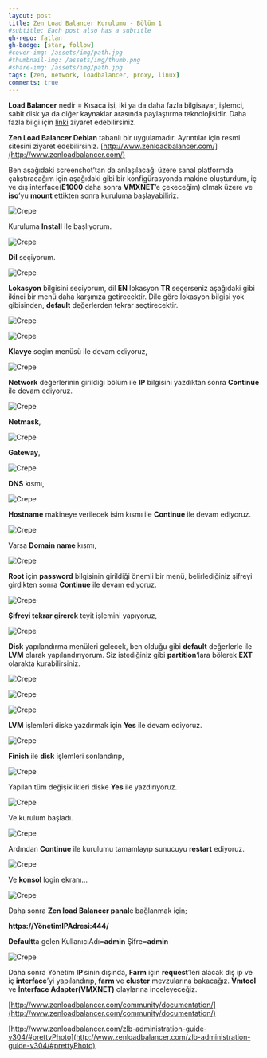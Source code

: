 ```yaml
---
layout: post
title: Zen Load Balancer Kurulumu - Bölüm 1
#subtitle: Each post also has a subtitle
gh-repo: fatlan
gh-badge: [star, follow]
#cover-img: /assets/img/path.jpg
#thumbnail-img: /assets/img/thumb.png
#share-img: /assets/img/path.jpg
tags: [zen, network, loadbalancer, proxy, linux]
comments: true
---
```

**Load Balancer** nedir = Kısaca işi, iki ya da daha fazla bilgisayar, işlemci, sabit disk ya da diğer kaynaklar arasında paylaştırma teknolojisidir. Daha fazla bilgi için [linki](https://tr.wikipedia.org/wiki/Y%C3%BCk_dengeleme) ziyaret edebilirsiniz.

**Zen Load Balancer Debian** tabanlı bir uygulamadır. Ayrıntılar için resmi sitesini ziyaret edebilirsiniz. [http://www.zenloadbalancer.com/](http://www.zenloadbalancer.com/)

Ben aşağıdaki screenshot’tan da anlaşılacağı üzere sanal platformda çalıştıracağım için aşağıdaki gibi bir konfigürasyonda makine oluşturdum, iç ve dış interface(**E1000** daha sonra **VMXNET**’e çekeceğim) olmak üzere ve **iso**’yu **mount** ettikten sonra kuruluma başlayabiliriz.

![Crepe](/assets/img/zen-kurulum-bolum1/zen-kur-bo101.png)

Kuruluma **Install** ile başlıyorum.

![Crepe](/assets/img/zen-kurulum-bolum1/zen-kur-bo102.png)

**Dil** seçiyorum.

![Crepe](/assets/img/zen-kurulum-bolum1/zen-kur-bo103.png)

**Lokasyon** bilgisini seçiyorum, dil **EN** lokasyon **TR** seçerseniz aşağıdaki gibi ikinci bir menü daha karşınıza getirecektir. Dile göre lokasyon bilgisi yok gibisinden, **default** değerlerden tekrar seçtirecektir.

![Crepe](/assets/img/zen-kurulum-bolum1/zen-kur-bo104.png)

![Crepe](/assets/img/zen-kurulum-bolum1/zen-kur-bo105.png)

**Klavye** seçim menüsü ile devam ediyoruz,

![Crepe](/assets/img/zen-kurulum-bolum1/zen-kur-bo106.png)

**Network** değerlerinin girildiği bölüm ile **IP** bilgisini yazdıktan sonra **Continue** ile devam ediyoruz.

![Crepe](/assets/img/zen-kurulum-bolum1/zen-kur-bo107.png)

**Netmask**,

![Crepe](/assets/img/zen-kurulum-bolum1/zen-kur-bo108.png)

**Gateway**,

![Crepe](/assets/img/zen-kurulum-bolum1/zen-kur-bo109.png)

**DNS** kısmı,

![Crepe](/assets/img/zen-kurulum-bolum1/zen-kur-bo1010.png)

**Hostname** makineye verilecek isim kısmı ile **Continue** ile devam ediyoruz.

![Crepe](/assets/img/zen-kurulum-bolum1/zen-kur-bo1011.png)

Varsa **Domain name** kısmı,

![Crepe](/assets/img/zen-kurulum-bolum1/zen-kur-bo1012.png)

**Root** için **password** bilgisinin girildiği önemli bir menü, belirlediğiniz şifreyi girdikten sonra **Continue** ile devam ediyoruz.

![Crepe](/assets/img/zen-kurulum-bolum1/zen-kur-bo1013.png)

**Şifreyi tekrar girerek** teyit işlemini yapıyoruz,

![Crepe](/assets/img/zen-kurulum-bolum1/zen-kur-bo1014.png)

**Disk** yapılandırma menüleri gelecek, ben olduğu gibi **default** değerlerle ile **LVM** olarak yapılandırıyorum. Siz istediğiniz gibi **partition**‘lara bölerek **EXT** olarakta kurabilirsiniz.

![Crepe](/assets/img/zen-kurulum-bolum1/zen-kur-bo1015.png)

![Crepe](/assets/img/zen-kurulum-bolum1/zen-kur-bo1016.png)

![Crepe](/assets/img/zen-kurulum-bolum1/zen-kur-bo1017.png)

**LVM** işlemleri diske yazdırmak için **Yes** ile devam ediyoruz.

![Crepe](/assets/img/zen-kurulum-bolum1/zen-kur-bo1018.png)

**Finish** ile **disk** işlemleri sonlandırıp,

![Crepe](/assets/img/zen-kurulum-bolum1/zen-kur-bo1019.png)

Yapılan tüm değişiklikleri diske **Yes** ile yazdırıyoruz.

![Crepe](/assets/img/zen-kurulum-bolum1/zen-kur-bo1020.png)

Ve kurulum başladı.

![Crepe](/assets/img/zen-kurulum-bolum1/zen-kur-bo1021.png)

Ardından **Continue** ile kurulumu tamamlayıp sunucuyu **restart** ediyoruz.

![Crepe](/assets/img/zen-kurulum-bolum1/zen-kur-bo1022.png)

Ve **konsol** login ekranı...

![Crepe](/assets/img/zen-kurulum-bolum1/zen-kur-bo1023.png)

Daha sonra **Zen load Balancer panal**e bağlanmak için;

**https://YönetimIPAdresi:444/**

**Default**ta gelen KullanıcıAdı=**admin** Şifre=**admin**

![Crepe](/assets/img/zen-kurulum-bolum1/zen-kur-bo1024.png)

Daha sonra Yönetim **IP**’sinin dışında, **Farm** için **request**’leri alacak dış ip ve iç **interface**’yi yapılandırıp, **farm** ve **cluster** mevzularına bakacağız. **Vmtool** ve **İnterface Adapter(VMXNET)** olaylarına inceleyeceğiz.

[http://www.zenloadbalancer.com/community/documentation/](http://www.zenloadbalancer.com/community/documentation/)

[http://www.zenloadbalancer.com/zlb-administration-guide-v304/#prettyPhoto](http://www.zenloadbalancer.com/zlb-administration-guide-v304/#prettyPhoto)
